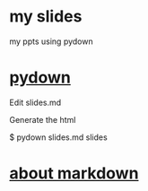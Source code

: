 my slides
====

my ppts using pydown



[pydown](https://github.com/isnowfy/pydown)
====

Edit slides.md

Generate the html

$ pydown slides.md slides

[about markdown](http://wowubuntu.com/markdown/)
====